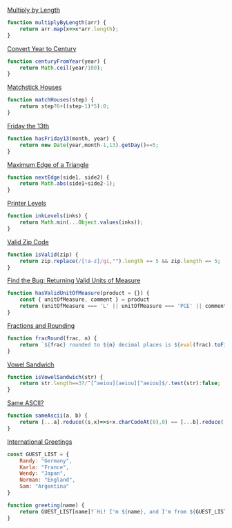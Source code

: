 [Multiply by Length](https://edabit.com/challenge/LMhRTq3hccz2D9Lax)
```javascript
function multiplyByLength(arr) {
	return arr.map(x=>x*arr.length);
}
```

[Convert Year to Century](https://edabit.com/challenge/H3fKTSK4dgwXRbfTP)
```javascript
function centuryFromYear(year) {
	return Math.ceil(year/100);
}
```

[Matchstick Houses](https://edabit.com/challenge/tYHkTdFrEmWfxpPKF)
```javascript
function matchHouses(step) {
	return step?6+((step-1)*5):0;
}
```

[Friday the 13th](https://edabit.com/challenge/98CAqzDToJdx5LGFm)
```javascript
function hasFriday13(month, year) {
	return new Date(year,month-1,13).getDay()==5;
}
```

[Maximum Edge of a Triangle](https://edabit.com/challenge/nhXofMMyrowMyr9Nv)
```javascript
function nextEdge(side1, side2) {
	return Math.abs(side1+side2-1);
}
```

[Printer Levels](https://edabit.com/challenge/QXWM2oo7rQNiyDsip)
```javascript
function inkLevels(inks) {
	return Math.min(...Object.values(inks));
}
```

[Valid Zip Code](https://edabit.com/challenge/Ysk5M8XAscc4fqaAi)
```javascript
function isValid(zip) {
	return zip.replace(/[!a-z]/gi,"").length == 5 && zip.length == 5;
}
```

[Find the Bug: Returning Valid Units of Measure](https://edabit.com/challenge/oGYGaavTNoYDjykJY)
```javascript
function hasValidUnitOfMeasure(product = {}) {
	const { unitOfMeasure, comment } = product
	return (unitOfMeasure === 'L' || unitOfMeasure === 'PCE' || comment != undefined )
}
```

[Fractions and Rounding](https://edabit.com/challenge/e9oMvkS7Fb72kSehT)
```javascript
function fracRound(frac, n) {
	return `${frac} rounded to ${n} decimal places is ${eval(frac).toFixed(n)}`;
}
```

[Vowel Sandwich](https://edabit.com/challenge/cSymahmP7vfHSm2jF)
```javascript
function isVowelSandwich(str) {
	return str.length==3?/^[^aeiou][aeiou][^aeiou]$/.test(str):false;
}
```

[Same ASCII?](https://edabit.com/challenge/y6TD7s63sm9RwByLY)
```javascript
function sameAscii(a, b) {
	return [...a].reduce((s,x)=>s+x.charCodeAt(0),0) == [...b].reduce((s,x)=>s+x.charCodeAt(0),0) 
}
```

[International Greetings](https://edabit.com/challenge/83sWemMhpG6pScXKp)
```javascript
const GUEST_LIST = {
	Randy: "Germany",
	Karla: "France",
	Wendy: "Japan",
	Norman: "England",
	Sam: "Argentina"
}

function greeting(name) {
	return GUEST_LIST[name]?`Hi! I'm ${name}, and I'm from ${GUEST_LIST[name]}.`:"Hi! I'm a guest.";
}
```

[]()
```javascript

```

[]()
```javascript

```

[]()
```javascript

```

[]()
```javascript

```

[]()
```javascript

```

[]()
```javascript

```
